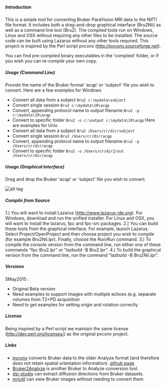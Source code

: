 ##### Introduction

This is a simple tool for converting Bruker ParaVision MRI data to the NIfTI file format. It includes both a drag-and-drop graphical interface (Bru2Nii) as well as a command line tool (Bru2). The compiled tools run on Windows, Linux and OSX without requiring any other files to be installed. The source code can be built using Lazarus without any other tools required. This project is inspired by the Perl script pvconv (http://pvconv.sourceforge.net).

You can find pre-compiled binary executables in the 'compiled' folder, or if you wish you can re-compile your own copy. 

##### Usage (Command Line)

Provide the name of the Bruker format 'acqp' or 'subject' file you wish to convert. Here are a few examples for Windows
 * Convert all data from a subject `Bru2 c:\mydata\subject`
 * Convert single session `Bru2 c:\mydata\10\acqp`
 * Convert, appending protocol name to output filename `Bru2 -p c:\mydata\10\acqp`
 * Convert to specific folder `Bru2 -o c:\output c:\mydata\10\acqp`
Here are examples for Unix
 * Convert all data from a subject `Bru2 /Users/cr/dir/subject`
 * Convert single session `Bru2 /Users/cr/dir/acqp`
 * Convert, appending protocol name to output filename `Bru2 -p /Users/cr/dir/acqp`
 * Convert to specific folder `Bru2 -o /Users/cr/dir2/out /Users/cr/dir/acqp`
    
##### Usage (Graphical Interface)

Drag and drop the Bruker 'acqp' or 'subject' file you wish to convert. 

![alt tag](https://github.com/neurolabusc/Bru2Nii/blob/master/gui.png)

##### Compile from Source

1.) You will want to install Lazarus (http://www.lazarus-ide.org). For Windows, download and run the unified installer. For Linux and OSX, you will want to install the lazarus, fpc and fpc-src packages.
2.) You can build these tools from the graphical interface. For example, launch Lazarus. Select Project/OpenProject and then choose project you wish to compile (for example Bru2Nii.lpr). Finally, choose the Run/Run command. 
3.) To compile the console version from the command line, run either one of these commands "fpc Bru2.lpr" or "lazbuild -B Bru2.lpr".
4.) To build the graphical version from the command line, run the command "lazbuild -B Bru2Nii.lpr".

##### Versions

5May2015 : 
 - Original Beta version
 - Need examples to support images with multiple echoes (e.g. separate volumes from T2+PD acquisition
 - Need to get examples for setting origin and rotation correctly
 
##### License

Being inspired by a Perl script we maintain the same license (http://dev.perl.org/licenses/) as the original pvconv project.

##### Links

 * [pvconv](http://pvconv.sourceforge.net) converts Bruker data to the older Analyze format (and therefore does not retain spatial orientation information). [github page](https://github.com/matthew-brett/pvconv)
 * [Bruker2Analyze](http://www.mccauslandcenter.sc.edu/mricro/mricro/bru2anz/) is another Bruker to Analyze conversion tool. 
 * [dsi-studio](http://dsi-studio.labsolver.org/Manual/Parse-DICOM) can extract diffusion directions from Bruker datasets.
 * [mriutil](http://www.pennstatehershey.org/web/nmrlab/resources/software/mriutil) can view Bruker images without needing to convert them.